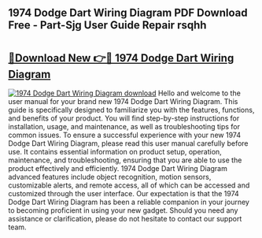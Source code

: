 ## 1974 Dodge Dart Wiring Diagram PDF Download Free - Part-Sjg User Guide Repair rsqhh

# <h2><a href="http://dflzakc.blite.top/?on=1974+Dodge+Dart+Wiring+Diagram">🔗Download New 👉🔴 1974 Dodge Dart Wiring Diagram</a></h2>

[![1974 Dodge Dart Wiring Diagram download](https://i.imgur.com/lujVjoI.png)](http://dflzakc.blite.top/?on=1974+Dodge+Dart+Wiring+Diagram)
Hello and welcome to the user manual for your brand new 1974 Dodge Dart Wiring Diagram. This guide is specifically designed to familiarize you with the features, functions, and benefits of your product. You will find step-by-step instructions for installation, usage, and maintenance, as well as troubleshooting tips for common issues. To ensure a successful experience with your new 1974 Dodge Dart Wiring Diagram, please read this user manual carefully before use. It contains essential information on product setup, operation, maintenance, and troubleshooting, ensuring that you are able to use the product effectively and efficiently. 1974 Dodge Dart Wiring Diagram advanced features include object recognition, motion sensors, customizable alerts, and remote access, all of which can be accessed and customized through the user interface. Our expectation is that the 1974 Dodge Dart Wiring Diagram has been a reliable companion in your journey to becoming proficient in using your new gadget. Should you need any assistance or clarification, please do not hesitate to contact our support team.
